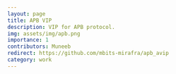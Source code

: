 ```yaml
---
layout: page
title: APB VIP
description: VIP for APB protocol.
img: assets/img/apb.png
importance: 1
contributors: Muneeb
redirect: https://github.com/mbits-mirafra/apb_avip
category: work
---
```

